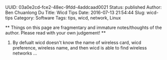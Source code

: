 UUID: 03a0e2cd-fce2-48ec-9fdd-4addcaad0021
Status: published
Author: Ben Chuanlong Du
Title: Wicd Tips
Date: 2016-07-13 21:54:44
Slug: wicd-tips
Category: Software
Tags: tips, wicd, network, Linux

**
Things on this page are fragmentary and immature notes/thoughts of the author. 
Please read with your own judgement!
**
 
1. By defualt wicd doesn't know the name of wireless card, wicd preference, wireless name, and then wicd is able to find wireless networks ...

